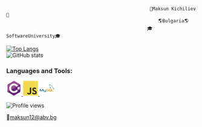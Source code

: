                                                          👋Maksun Kichiliev👋
                                                            🌎Bulgaria🌎
                                                        🎓SoftwareUniversity🎓





[![Top Langs](https://github-readme-stats.vercel.app/api/top-langs/?username=maksun12)](https://github.com/anuraghazra/github-readme-stats)  
![GitHub stats](https://github-readme-stats.vercel.app/api?username=maksun12&show_icons=true)  


<h3 align="left">Languages and Tools:</h3>
<p align="left"> <a href="https://www.w3schools.com/cs/" target="_blank"> <img src="https://raw.githubusercontent.com/devicons/devicon/master/icons/csharp/csharp-original.svg" alt="csharp" width="40" height="40"/> </a> <a href="https://developer.mozilla.org/en-US/docs/Web/JavaScript" target="_blank"> <img src="https://raw.githubusercontent.com/devicons/devicon/master/icons/javascript/javascript-original.svg" alt="javascript" width="40" height="40"/> </a> <a href="https://www.mysql.com/" target="_blank"> <img src="https://raw.githubusercontent.com/devicons/devicon/master/icons/mysql/mysql-original-wordmark.svg" alt="mysql" width="40" height="40"/> </a> </p>

![Profile views](https://gpvc.arturio.dev/maksun12)  

🔔maksun12@abv.bg
